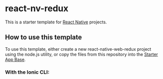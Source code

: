 # react-nv-redux
This is a starter template for [React Native](https://facebook.github.io/react-native/) projects.

## How to use this template


To use this template, either create a new react-native-web-redux project using the node.js utility, or copy the files from this repository into the [Starter App Base](https://github.com/cferrer0128/react-nv-redux).

### With the Ionic CLI:
